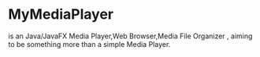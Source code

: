 # MyMediaPlayer
is an  Java/JavaFX Media Player,Web Browser,Media File Organizer , aiming to be something more than a simple Media Player.
